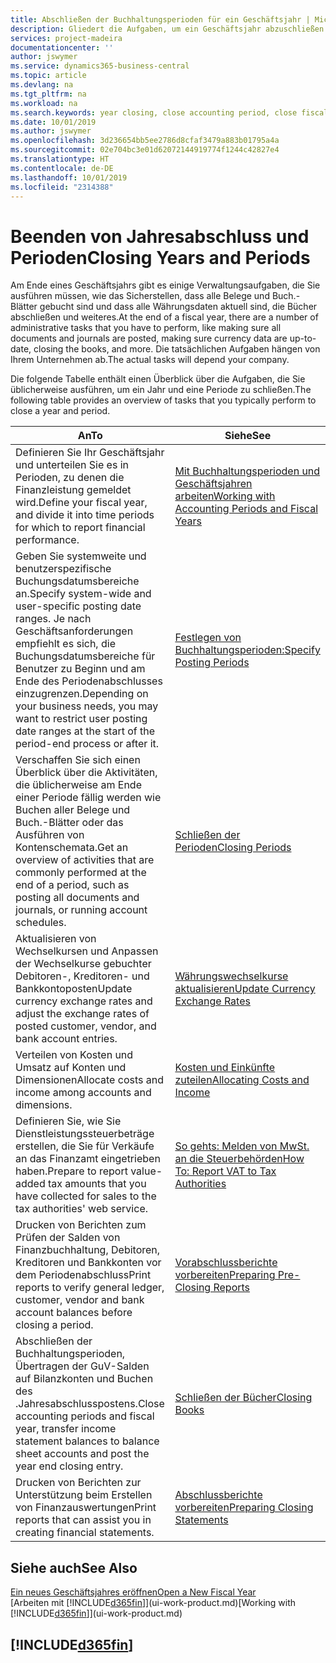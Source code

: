 ```yaml
---
title: Abschließen der Buchhaltungsperioden für ein Geschäftsjahr | Microsoft Docs
description: Gliedert die Aufgaben, um ein Geschäftsjahr abzuschließen oder Buchhaltungsperiode, beispielsweise der Belege und die Buch.-Blätter sind vergewissernd gebucht überprüfend und Bankguthaben.
services: project-madeira
documentationcenter: ''
author: jswymer
ms.service: dynamics365-business-central
ms.topic: article
ms.devlang: na
ms.tgt_pltfrm: na
ms.workload: na
ms.search.keywords: year closing, close accounting period, close fiscal year, bank account detailed trial balance
ms.date: 10/01/2019
ms.author: jswymer
ms.openlocfilehash: 3d236654bb5ee2786d8cfaf3479a883b01795a4a
ms.sourcegitcommit: 02e704bc3e01d62072144919774f1244c42827e4
ms.translationtype: HT
ms.contentlocale: de-DE
ms.lasthandoff: 10/01/2019
ms.locfileid: "2314388"
---
```

# <a name="closing-years-and-periods"></a><span data-ttu-id="39f72-103">Beenden von Jahresabschluss und Perioden</span><span class="sxs-lookup"><span data-stu-id="39f72-103">Closing Years and Periods</span></span>
<span data-ttu-id="39f72-104">Am Ende eines Geschäftsjahrs gibt es einige Verwaltungsaufgaben, die Sie ausführen müssen, wie das Sicherstellen, dass alle Belege und Buch.-Blätter gebucht sind und dass alle Währungsdaten aktuell sind, die Bücher abschließen und weiteres.</span><span class="sxs-lookup"><span data-stu-id="39f72-104">At the end of a fiscal year, there are a number of administrative tasks that you have to perform, like making sure all documents and journals are posted, making sure currency data are up-to-date, closing the books, and more.</span></span> <span data-ttu-id="39f72-105">Die tatsächlichen Aufgaben hängen von Ihrem Unternehmen ab.</span><span class="sxs-lookup"><span data-stu-id="39f72-105">The actual tasks will depend your company.</span></span>

<span data-ttu-id="39f72-106">Die folgende Tabelle enthält einen Überblick über die Aufgaben, die Sie üblicherweise ausführen, um ein Jahr und eine Periode zu schließen.</span><span class="sxs-lookup"><span data-stu-id="39f72-106">The following table provides an overview of tasks that you typically perform to close a year and period.</span></span>

| <span data-ttu-id="39f72-107">An</span><span class="sxs-lookup"><span data-stu-id="39f72-107">To</span></span> | <span data-ttu-id="39f72-108">Siehe</span><span class="sxs-lookup"><span data-stu-id="39f72-108">See</span></span> |
| --- | --- |
| <span data-ttu-id="39f72-109">Definieren Sie Ihr Geschäftsjahr und unterteilen Sie es in Perioden, zu denen die Finanzleistung gemeldet wird.</span><span class="sxs-lookup"><span data-stu-id="39f72-109">Define your fiscal year, and divide it into time periods for which to report financial performance.</span></span> | [<span data-ttu-id="39f72-110">Mit Buchhaltungsperioden und Geschäftsjahren arbeiten</span><span class="sxs-lookup"><span data-stu-id="39f72-110">Working with Accounting Periods and Fiscal Years</span></span>](finance-accounting-periods-and-fiscal-years.md)|
| <span data-ttu-id="39f72-111">Geben Sie systemweite und benutzerspezifische Buchungsdatumsbereiche an.</span><span class="sxs-lookup"><span data-stu-id="39f72-111">Specify system-wide and user-specific posting date ranges.</span></span> <span data-ttu-id="39f72-112">Je nach Geschäftsanforderungen empfiehlt es sich, die Buchungsdatumsbereiche für Benutzer zu Beginn und am Ende des Periodenabschlusses einzugrenzen.</span><span class="sxs-lookup"><span data-stu-id="39f72-112">Depending on your business needs, you may want to restrict user posting date ranges at the start of the period-end process or after it.</span></span> |[<span data-ttu-id="39f72-113">Festlegen von Buchhaltungsperioden:</span><span class="sxs-lookup"><span data-stu-id="39f72-113">Specify Posting Periods</span></span>](finance-how-specify-posting-periods.md) |
| <span data-ttu-id="39f72-114">Verschaffen Sie sich einen Überblick über die Aktivitäten, die üblicherweise am Ende einer Periode fällig werden wie Buchen aller Belege und Buch.-Blätter oder das Ausführen von Kontenschemata.</span><span class="sxs-lookup"><span data-stu-id="39f72-114">Get an overview of activities that are commonly performed at the end of a period, such as posting all documents and journals, or running account schedules.</span></span> |[<span data-ttu-id="39f72-115">Schließen der Perioden</span><span class="sxs-lookup"><span data-stu-id="39f72-115">Closing Periods</span></span>](year-how-complete-period-end-processes.md) |
| <span data-ttu-id="39f72-116">Aktualisieren von Wechselkursen und Anpassen der Wechselkurse gebuchter Debitoren-, Kreditoren- und Bankkontoposten</span><span class="sxs-lookup"><span data-stu-id="39f72-116">Update currency exchange rates and adjust the exchange rates of posted customer, vendor, and bank account entries.</span></span> |[<span data-ttu-id="39f72-117">Währungswechselkurse aktualisieren</span><span class="sxs-lookup"><span data-stu-id="39f72-117">Update Currency Exchange Rates</span></span>](finance-how-update-currencies.md) |
| <span data-ttu-id="39f72-118">Verteilen von Kosten und Umsatz auf Konten und Dimensionen</span><span class="sxs-lookup"><span data-stu-id="39f72-118">Allocate costs and income among accounts and dimensions.</span></span> |[<span data-ttu-id="39f72-119">Kosten und Einkünfte zuteilen</span><span class="sxs-lookup"><span data-stu-id="39f72-119">Allocating Costs and Income</span></span>](year-allocate-costs-income.md) |
| <span data-ttu-id="39f72-120">Definieren Sie, wie Sie Dienstleistungssteuerbeträge erstellen, die Sie für Verkäufe an das Finanzamt eingetrieben haben.</span><span class="sxs-lookup"><span data-stu-id="39f72-120">Prepare to report value-added tax amounts that you have collected for sales to the tax authorities' web service.</span></span> |[<span data-ttu-id="39f72-121">So gehts: Melden von MwSt. an die Steuerbehörden</span><span class="sxs-lookup"><span data-stu-id="39f72-121">How To: Report VAT to Tax Authorities</span></span>](finance-how-report-vat.md)|
| <span data-ttu-id="39f72-122">Drucken von Berichten zum Prüfen der Salden von Finanzbuchhaltung, Debitoren, Kreditoren und Bankkonten vor dem Periodenabschluss</span><span class="sxs-lookup"><span data-stu-id="39f72-122">Print reports to verify general ledger, customer, vendor and bank account balances before closing a period.</span></span> |[<span data-ttu-id="39f72-123">Vorabschlussberichte vorbereiten</span><span class="sxs-lookup"><span data-stu-id="39f72-123">Preparing Pre-Closing Reports</span></span>](year-prepare-preclose-reports.md) |
| <span data-ttu-id="39f72-124">Abschließen der Buchhaltungsperioden, Übertragen der GuV-Salden auf Bilanzkonten und Buchen des .Jahresabschlusspostens.</span><span class="sxs-lookup"><span data-stu-id="39f72-124">Close accounting periods and fiscal year, transfer income statement balances to balance sheet accounts and post the year end closing entry.</span></span> |[<span data-ttu-id="39f72-125">Schließen der Bücher</span><span class="sxs-lookup"><span data-stu-id="39f72-125">Closing Books</span></span>](year-close-books.md) |
| <span data-ttu-id="39f72-126">Drucken von Berichten zur Unterstützung beim Erstellen von Finanzauswertungen</span><span class="sxs-lookup"><span data-stu-id="39f72-126">Print reports that can assist you in creating financial statements.</span></span> |[<span data-ttu-id="39f72-127">Abschlussberichte vorbereiten</span><span class="sxs-lookup"><span data-stu-id="39f72-127">Preparing Closing Statements</span></span>](year-prepare-close-statement.md) |

## <a name="see-also"></a><span data-ttu-id="39f72-128">Siehe auch</span><span class="sxs-lookup"><span data-stu-id="39f72-128">See Also</span></span>
[<span data-ttu-id="39f72-129">Ein neues Geschäftsjahres eröffnen</span><span class="sxs-lookup"><span data-stu-id="39f72-129">Open a New Fiscal Year</span></span>](finance-how-open-new-fiscal-year.md)  
<span data-ttu-id="39f72-130">[Arbeiten mit [!INCLUDE[d365fin](includes/d365fin_md.md)]](ui-work-product.md)</span><span class="sxs-lookup"><span data-stu-id="39f72-130">[Working with [!INCLUDE[d365fin](includes/d365fin_md.md)]](ui-work-product.md)</span></span>

## [!INCLUDE[d365fin](includes/free_trial_md.md)]  
 
